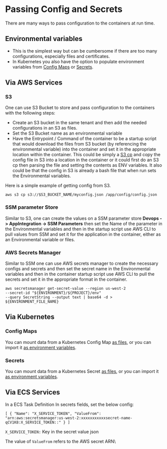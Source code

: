 # Passing Config and Secrets

There are many ways to pass configuration to the containers at run time.

## **Environmental variables**

* This is the simplest way but can be cumbersome if there are too many configurations, especially files and certificates.
* In Kubernetes you also have the option to populate environment variables from [Config Maps](setting-environment-variables-from-config.md#setting-environment-variables-from-a-kubernetes-configmap) or [Secrets](setting-environment-variables-from-config.md#setting-environment-variables-from-a-kubernetes-secret).

## **Via AWS Services**

### S3

One can use S3 Bucket to store and pass configuration to the containers with the following steps:

* Create an S3 bucket in the same tenant and then add the needed configurations in an S3 as files.
* Set the S3 Bucket name as an environmental variable
* Have the Entrypoint / Command of the container to be a startup script that would download the files from S3 bucket (by referencing the environmental variable) into the container and set it in the appropriate location within the container. This could be simply a [S3 cp](https://awscli.amazonaws.com/v2/documentation/api/latest/reference/s3/cp.html) and copy the config file in S3 into a location in the container or it could first do an S3 cp then parsing the file and setting the contents as ENV variables. It also could be that the config in S3 is already a bash file that when run sets the Environmental variables.

Here is a simple example of getting config from S3.&#x20;

```
aws s3 cp s3://$S3_BUCKET_NAME/myconfig.json /app/config/config.json
```

### SSM parameter Store

Similar to S3, one can create the values on a SSM parameter store **Devops -> AppIntegration -> SSM Parameters** then set the Name of the parameter in the Environmental variables and then in the startup script use AWS CLI to pull values from SSM and set it for the application in the container, either as an Environmental variable or files.

### **AWS Secrets Manager**

Similar to SSM one can use AWS secrets manager to create the necessary configs and secrets and then set the secret name in the Environmental variables and then in the container startup script use AWS CLI to pull the secrets and set it in the appropriate format in the container.

```
aws secretsmanager get-secret-value --region us-west-2 
--secret-id "${ENVIRONMENT}/${PROJECT}/env" 
--query SecretString --output text | base64 -d > ${ENVIRONMENT_FILE_NAME}
```

## Via Kubernetes

### Config Maps

You can mount data from a Kubernetes Config Map [as files](mounting-config-as-files.md#mount-a-kubernetes-configmap), or you can import it [as environment variables](setting-environment-variables-from-config.md#setting-environment-variables-from-a-kubernetes-configmap).

### Secrets

You can mount data from a Kubernetes Secret [as files](mounting-config-as-files.md#mount-a-kubernetes-secret), or you can import it [as environment variables](setting-environment-variables-from-config.md#setting-environment-variables-from-a-kubernetes-secret).

## Via ECS Services

In a ECS Task Definition In secrets fields, set the below config:

`[ { "Name": "X_SERVICE_TOKEN", "ValueFrom": "arn:aws:secretsmanager:us-west-2:xxxxxxxxxxxsecret-name-qCV1K8:X_SERVICE_TOKEN::" } ]`

`X_SERVICE_TOKEN:` Key in the secret value json

The value of `ValueFrom` refers to the AWS secret ARN\
